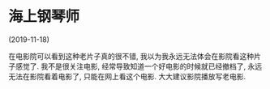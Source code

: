 # 海上钢琴师

(2019-11-18)

在电影院可以看到这种老片子真的很不错, 我以为我永远无法体会在影院看这种片子感觉了. 我不是很关注电影, 经常导致知道一个好电影的时候就已经撤档了, 永远无法在影院看着电影了, 只能在网上看这个电影. 大大建议影院播放写老电影. 

